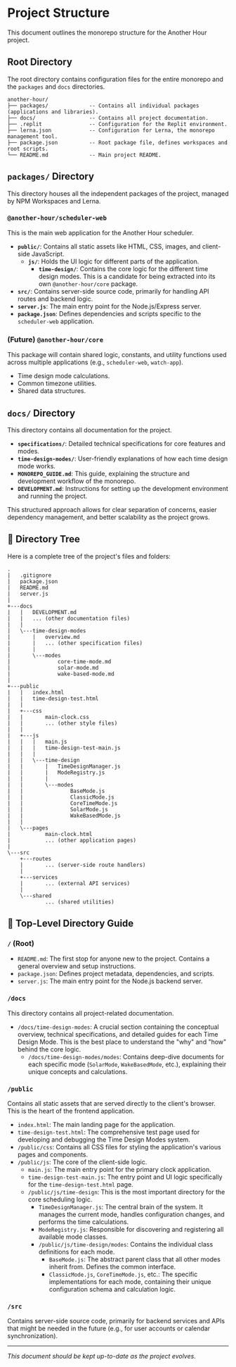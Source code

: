 # Project Structure

This document outlines the monorepo structure for the Another Hour project.

## Root Directory

The root directory contains configuration files for the entire monorepo and the `packages` and `docs` directories.

```
another-hour/
├── packages/             -- Contains all individual packages (applications and libraries).
├── docs/                 -- Contains all project documentation.
├── .replit               -- Configuration for the Replit environment.
├── lerna.json            -- Configuration for Lerna, the monorepo management tool.
├── package.json          -- Root package file, defines workspaces and root scripts.
└── README.md             -- Main project README.
```

## `packages/` Directory

This directory houses all the independent packages of the project, managed by NPM Workspaces and Lerna.

### `@another-hour/scheduler-web`

This is the main web application for the Another Hour scheduler.

-   **`public/`**: Contains all static assets like HTML, CSS, images, and client-side JavaScript.
    -   **`js/`**: Holds the UI logic for different parts of the application.
        -   **`time-design/`**: Contains the core logic for the different time design modes. This is a candidate for being extracted into its own `@another-hour/core` package.
-   **`src/`**: Contains server-side source code, primarily for handling API routes and backend logic.
-   **`server.js`**: The main entry point for the Node.js/Express server.
-   **`package.json`**: Defines dependencies and scripts specific to the `scheduler-web` application.

### (Future) `@another-hour/core`

This package will contain shared logic, constants, and utility functions used across multiple applications (e.g., `scheduler-web`, `watch-app`).

-   Time design mode calculations.
-   Common timezone utilities.
-   Shared data structures.

## `docs/` Directory

This directory contains all documentation for the project.

-   **`specifications/`**: Detailed technical specifications for core features and modes.
-   **`time-design-modes/`**: User-friendly explanations of how each time design mode works.
-   **`MONOREPO_GUIDE.md`**: This guide, explaining the structure and development workflow of the monorepo.
-   **`DEVELOPMENT.md`**: Instructions for setting up the development environment and running the project.

This structured approach allows for clear separation of concerns, easier dependency management, and better scalability as the project grows.

## 🌳 Directory Tree

Here is a complete tree of the project's files and folders:

```
.
|   .gitignore
|   package.json
|   README.md
|   server.js
|
+---docs
|   |   DEVELOPMENT.md
|   |   ... (other documentation files)
|   |
|   \---time-design-modes
|       |   overview.md
|       |   ... (other specification files)
|       |
|       \---modes
|               core-time-mode.md
|               solar-mode.md
|               wake-based-mode.md
|
+---public
|   |   index.html
|   |   time-design-test.html
|   |
|   +---css
|   |       main-clock.css
|   |       ... (other style files)
|   |
|   +---js
|   |   |   main.js
|   |   |   time-design-test-main.js
|   |   |
|   |   \---time-design
|   |       |   TimeDesignManager.js
|   |       |   ModeRegistry.js
|   |       |
|   |       \---modes
|   |               BaseMode.js
|   |               ClassicMode.js
|   |               CoreTimeMode.js
|   |               SolarMode.js
|   |               WakeBasedMode.js
|   |
|   \---pages
|           main-clock.html
|           ... (other application pages)
|
\---src
    +---routes
    |       ... (server-side route handlers)
    |
    +---services
    |       ... (external API services)
    |
    \---shared
            ... (shared utilities)
```

## 📂 Top-Level Directory Guide

### `/` (Root)

-   `README.md`: The first stop for anyone new to the project. Contains a general overview and setup instructions.
-   `package.json`: Defines project metadata, dependencies, and scripts.
-   `server.js`: The main entry point for the Node.js backend server.

### `/docs`

This directory contains all project-related documentation.

-   `/docs/time-design-modes`: A crucial section containing the conceptual overview, technical specifications, and detailed guides for each Time Design Mode. This is the best place to understand the "why" and "how" behind the core logic.
    -   `/docs/time-design-modes/modes`: Contains deep-dive documents for each specific mode (`SolarMode`, `WakeBasedMode`, etc.), explaining their unique concepts and calculations.

### `/public`

Contains all static assets that are served directly to the client's browser. This is the heart of the frontend application.

-   `index.html`: The main landing page for the application.
-   `time-design-test.html`: The comprehensive test page used for developing and debugging the Time Design Modes system.
-   `/public/css`: Contains all CSS files for styling the application's various pages and components.
-   `/public/js`: The core of the client-side logic.
    -   `main.js`: The main entry point for the primary clock application.
    -   `time-design-test-main.js`: The entry point and UI logic specifically for the `time-design-test.html` page.
    -   `/public/js/time-design`: This is the most important directory for the core scheduling logic.
        -   `TimeDesignManager.js`: The central brain of the system. It manages the current mode, handles configuration changes, and performs the time calculations.
        -   `ModeRegistry.js`: Responsible for discovering and registering all available mode classes.
        -   `/public/js/time-design/modes`: Contains the individual class definitions for each mode.
            -   `BaseMode.js`: The abstract parent class that all other modes inherit from. Defines the common interface.
            -   `ClassicMode.js`, `CoreTimeMode.js`, etc.: The specific implementations for each mode, containing their unique configuration schema and calculation logic.

### `/src`

Contains server-side source code, primarily for backend services and APIs that might be needed in the future (e.g., for user accounts or calendar synchronization).

---
*This document should be kept up-to-date as the project evolves.* 